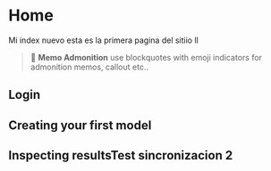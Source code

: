 
# Home

Mi index nuevo
esta es la primera pagina del sitiio 
ll

> :memo: **Memo Admonition**
use blockquotes
with emoji indicators for
admonition memos, callout etc..

## Login

## Creating your first model

## Inspecting resultsTest sincronizacion 2



<!--stackedit_data:
eyJoaXN0b3J5IjpbLTE2NDAyMjg0MDksMTI0MTMyMTU5MCwxNT
IzNjY1NTUzLDIwMTE2NjQ0NDEsMTA4NTA3Mjk5OSwtMTY2MTY3
NTIwNywtOTI5NDY0NDA4LDQ4OTkyODE2OSwtNzc1ODg0MzYyXX
0=
-->